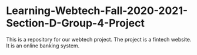 # Learning-Webtech-Fall-2020-2021-Section-D-Group-4-Project
This is a repository for our webtech project. The project is a fintech website. It is an online banking system.
